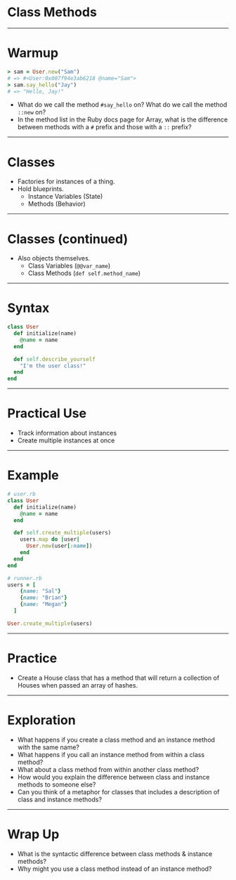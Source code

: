 # Class Methods

---

# Warmup

```ruby
> sam = User.new("Sam")
# => #<User:0x007f94e3ab6218 @name="Sam">
> sam.say_hello("Jay")
# => "Hello, Jay!"
```

* What do we call the method `#say_hello` on? What do we call the method `::new` on?
* In the method list in the Ruby docs page for Array, what is the difference between methods with a `#` prefix and those with a `::` prefix?

---

# Classes

* Factories for instances of a thing.
* Hold blueprints.
    * Instance Variables (State)
    * Methods (Behavior)

---

# Classes (continued)

* Also objects themselves.
    * Class Variables (`@@var_name`)
    * Class Methods (`def self.method_name`)

---

# Syntax

```ruby
class User
  def initialize(name)
    @name = name
  end

  def self.describe_yourself
    "I'm the user class!"
  end
end
```

---

# Practical Use

* Track information about instances
* Create multiple instances at once

---

# Example

```ruby
# user.rb
class User
  def initialize(name)
    @name = name
  end

  def self.create_multiple(users)
    users.map do |user|
      User.new(user[:name])
    end
  end
end

# runner.rb
users = [
    {name: "Sal"}
    {name: "Brian"}
    {name: "Megan"}
  ]

User.create_multiple(users)
```

---

# Practice

* Create a House class that has a method that will return a collection of Houses when passed an array of hashes.

---

# Exploration

* What happens if you create a class method and an instance method with the same name?
* What happens if you call an instance method from within a class method?
* What about a class method from within another class method?
* How would you explain the difference between class and instance methods to someone else?
* Can you think of a metaphor for classes that includes a description of class and instance methods?

---

# Wrap Up

* What is the syntactic difference between class methods & instance methods?
* Why might you use a class method instead of an instance method?

